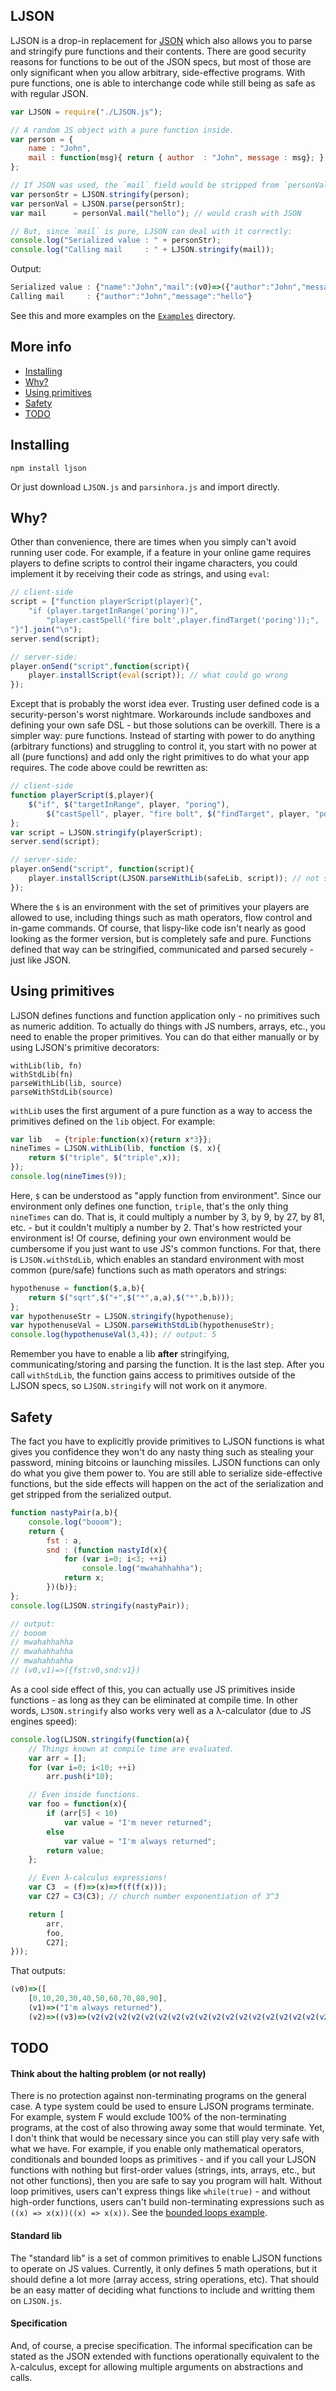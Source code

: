 ## LJSON 

LJSON is a drop-in replacement for [JSON](http://www.json.org) which also allows you to parse and stringify pure functions and their contents. There are good security reasons for functions to be out of the JSON specs, but most of those are only significant when you allow arbitrary, side-effective programs. With pure functions, one is able to interchange code while still being as safe as with regular JSON.

```JavaScript
var LJSON = require("./LJSON.js");

// A random JS object with a pure function inside.
var person = {
    name : "John",
    mail : function(msg){ return { author  : "John", message : msg}; }
};

// If JSON was used, the `mail` field would be stripped from `personVal`.
var personStr = LJSON.stringify(person); 
var personVal = LJSON.parse(personStr);
var mail      = personVal.mail("hello"); // would crash with JSON

// But, since `mail` is pure, LJSON can deal with it correctly:
console.log("Serialized value : " + personStr);
console.log("Calling mail     : " + LJSON.stringify(mail));
```

Output:

```JavaScript
Serialized value : {"name":"John","mail":(v0)=>({"author":"John","message":v0})}
Calling mail     : {"author":"John","message":"hello"}
```

See this and more examples on the [`Examples`](https://github.com/MaiaVictor/LJSON/tree/master/Examples) directory.

## More info

- [Installing](#installing)
- [Why?](#why?)
- [Using primitives](#using-primitives)
- [Safety](#safety)
- [TODO](#todo)

## Installing

    npm install ljson

Or just download `LJSON.js` and `parsinhora.js` and import directly.

## Why?

Other than convenience, there are times when you simply can't avoid running user code. For example, if a feature in your online game requires players to define scripts to control their ingame characters, you could implement it by receiving their code as strings, and using `eval`:

```javascript
// client-side
script = ["function playerScript(player){",
    "if (player.targetInRange('poring'))",
        "player.castSpell('fire bolt',player.findTarget('poring'));",
"}"].join("\n");
server.send(script);

// server-side:
player.onSend("script",function(script){
    player.installScript(eval(script)); // what could go wrong
});
```

Except that is probably the worst idea ever. Trusting user defined code is a security-person's worst nightmare. Workarounds include sandboxes and defining your own safe DSL - but those solutions can be overkill. There is a simpler way: pure functions. Instead of starting with power to do anything (arbitrary functions) and struggling to control it, you start with no power at all (pure functions) and add only the right primitives to do what your app requires. The code above could be rewritten as:

```javascript
// client-side
function playerScript($,player){
    $("if", $("targetInRange", player, "poring"),
        $("castSpell", player, "fire bolt", $("findTarget", player, "poring")));
};
var script = LJSON.stringify(playerScript);
server.send(script);

// server-side:
player.onSend("script", function(script){
    player.installScript(LJSON.parseWithLib(safeLib, script)); // not so bad
});
```

Where the `$` is an environment with the set of primitives your players are allowed to use, including things such as math operators, flow control and in-game commands. Of course, that lispy-like code isn't nearly as good looking as the former version, but is completely safe and pure. Functions defined that way can be stringified, communicated and parsed securely - just like JSON.

## Using primitives

LJSON defines functions and function application only - no primitives such as numeric addition. To actually do things with JS numbers, arrays, etc., you need to enable the proper primitives. You can do that either manually or by using LJSON's primitive decorators:

    withLib(lib, fn)
    withStdLib(fn)
    parseWithLib(lib, source)
    parseWithStdLib(source)

`withLib` uses the first argument of a pure function as a way to access the primitives defined on the `lib` object. For example:

```javascript
var lib   = {triple:function(x){return x*3}};
nineTimes = LJSON.withLib(lib, function ($, x){
    return $("triple", $("triple",x));
});
console.log(nineTimes(9));
```

Here, `$` can be understood as "apply function from environment". Since our environment only defines one function, `triple`, that's the only thing `nineTimes` can do. That is, it could multiply a number by 3, by 9, by 27, by 81, etc. - but it couldn't multiply a number by 2. That's how restricted your environment is! Of course, defining your own environment would be cumbersome if you just want to use JS's common functions. For that, there is `LJSON.withStdLib`, which enables an standard environment with most common (pure/safe) functions such as math operators and strings:

```javascript
hypothenuse = function($,a,b){
    return $("sqrt",$("+",$("*",a,a),$("*",b,b)));
};
var hypothenuseStr = LJSON.stringify(hypothenuse);
var hypothenuseVal = LJSON.parseWithStdLib(hypothenuseStr);
console.log(hypothenuseVal(3,4)); // output: 5
```

Remember you have to enable a lib **after** stringifying, communicating/storing and parsing the function. It is the last step. After you call `withStdLib`, the function gains access to primitives outside of the LJSON specs, so `LJSON.stringify` will not work on it anymore.

## Safety

The fact you have to explicitly provide primitives to LJSON functions is what gives you confidence they won't do any nasty thing such as stealing your password, mining bitcoins or launching missiles. LJSON functions can only do what you give them power to. You are still able to serialize side-effective functions, but the side effects will happen on the act of the serialization and get stripped from the serialized output.

```JavaScript
function nastyPair(a,b){
    console.log("booom");
    return { 
        fst : a, 
        snd : (function nastyId(x){
            for (var i=0; i<3; ++i)
                console.log("mwahahhahha");
            return x;
        })(b)};
};
console.log(LJSON.stringify(nastyPair));

// output: 
// booom
// mwahahhahha
// mwahahhahha
// mwahahhahha
// (v0,v1)=>({fst:v0,snd:v1})
```

As a cool side effect of this, you can actually use JS primitives inside functions - as long as they can be eliminated at compile time. In other words, `LJSON.stringify` also works very well as a λ-calculator (due to JS engines speed):

```javascript
console.log(LJSON.stringify(function(a){
    // Things known at compile time are evaluated.
    var arr = [];
    for (var i=0; i<10; ++i)
        arr.push(i*10);

    // Even inside functions.
    var foo = function(x){
        if (arr[5] < 10)
            var value = "I'm never returned";
        else
            var value = "I'm always returned";
        return value;
    };

    // Even λ-calculus expressions!
    var C3  = (f)=>(x)=>f(f(f(x)));
    var C27 = C3(C3); // church number exponentiation of 3^3

    return [
        arr,
        foo,
        C27];
}));
```

That outputs:

```JavaScript
(v0)=>([
    [0,10,20,30,40,50,60,70,80,90],
    (v1)=>("I'm always returned"),
    (v2)=>((v3)=>(v2(v2(v2(v2(v2(v2(v2(v2(v2(v2(v2(v2(v2(v2(v2(v2(v2(v2(v2(v2(v2(v2(v2(v2(v2(v2(v2(v3)))))))))))))))))))))))))))))])
```

## TODO

#### Think about the halting problem (or not really)

There is no protection against non-terminating programs on the general case. A type system could be used to ensure LJSON programs terminate. For example, system F would exclude 100% of the non-terminating programs, at the cost of also throwing away some that would terminate. Yet, I don't think that would be necessary since you can still play very safe with what we have. For example, if you enable only mathematical operators, conditionals and bounded loops as primitives - and if you call your LJSON functions with nothing but first-order values (strings, ints, arrays, etc., but not other functions), then you are safe to say you program will halt. Without loop primitives, users can't express things like `while(true)` - and without high-order functions, users can't build non-terminating expressions such as `((x) => x(x))((x) => x(x))`. See the [bounded loops example](https://github.com/MaiaVictor/LJSON/blob/master/Examples/ex6_bounded_loops.js).

#### Standard lib

The "standard lib" is a set of common primitives to enable LJSON functions to operate on JS values. Currently, it only defines 5 math operations, but it should define a lot more (array access, string operations, etc). That should be an easy matter of deciding what functions to include and writting them on `LJSON.js`.

#### Specification

And, of course, a precise specification. The informal specification can be stated as the JSON extended with functions operationally equivalent to the λ-calculus, except for allowing multiple arguments on abstractions and calls.
